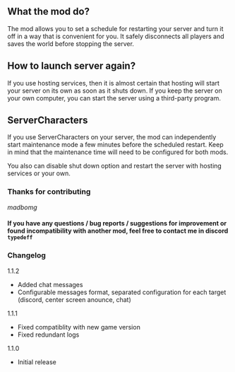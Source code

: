 ## What the mod do?
The mod allows you to set a schedule for restarting your server and turn it off in a way that is convenient for you.
It safely disconnects all players and saves the world before stopping the server.

## How to launch server again?
If you use hosting services, then it is almost certain that hosting will start your server on its own as soon as it shuts down. If you keep the server on your own computer, you can start the server using a third-party program. 

## ServerCharacters
If you use ServerCharacters on your server, the mod can independently start maintenance mode a few minutes before the scheduled restart.
Keep in mind that the maintenance time will need to be configured for both mods.

You also can disable shut down option and restart the server with hosting services or your own.

### Thanks for contributing
_madbomg_

#### If you have any questions / bug reports / suggestions for improvement or found incompatibility with another mod, feel free to contact me in discord `typedeff`


### Changelog
1.1.2
- Added chat messages
- Configurable messages format, separated configuration for each target (discord, center screen anounce, chat)

1.1.1
- Fixed compatiblity with new game version
- Fixed redundant logs

1.1.0
- Initial release